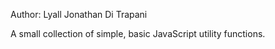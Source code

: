 Author:  Lyall Jonathan Di Trapani

A small collection of simple, basic JavaScript utility functions.
